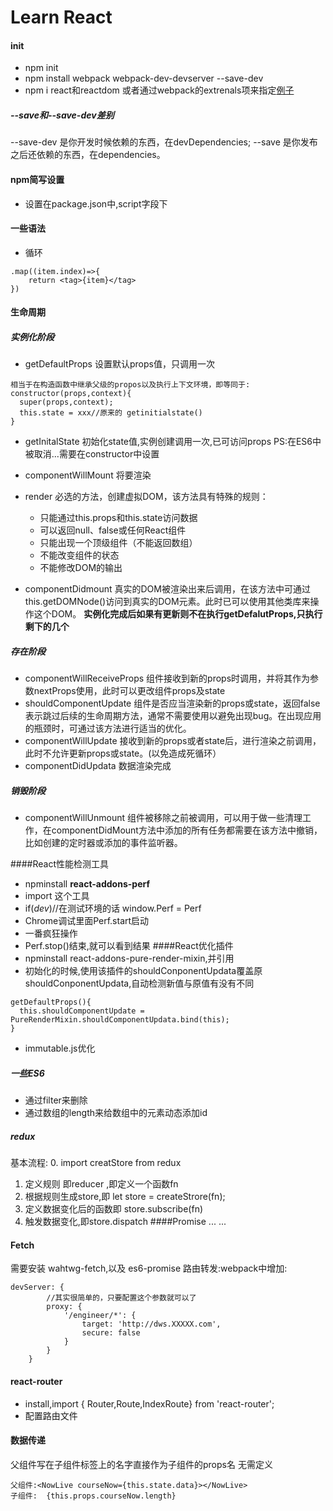 # Learn React
#### init
* npm init 
* npm install webpack webpack-dev-devserver --save-dev
* npm i react和reactdom 或者通过webpack的extrenals项来指定[例子](http://www.zhufengpeixun.com/qianduanjishuziliao/Nodejishuziliao/2017-01-17/693.html)
##### --save和--save-dev差别
 --save-dev 是你开发时候依赖的东西，在devDependencies;
 --save 是你发布之后还依赖的东西，在dependencies。
#### npm简写设置
* 设置在package.json中,script字段下
#### 一些语法
* 循环

```
.map((item.index)=>{
    return <tag>{item}</tag>
})
```
#### 生命周期
##### 实例化阶段
* getDefaultProps
设置默认props值，只调用一次
```
相当于在构造函数中继承父级的propos以及执行上下文环境，即等同于:
constructor(props,context){
  super(props,context);
  this.state = xxx//原来的 getinitialstate()
}
```
* getInitalState
初始化state值,实例创建调用一次,已可访问props
PS:在ES6中被取消...需要在constructor中设置
* componentWillMount
将要渲染
* render
  必选的方法，创建虚拟DOM，该方法具有特殊的规则：

  * 只能通过this.props和this.state访问数据
  * 可以返回null、false或任何React组件
  * 只能出现一个顶级组件（不能返回数组）
  * 不能改变组件的状态
  * 不能修改DOM的输出
* componentDidmount
  真实的DOM被渲染出来后调用，在该方法中可通过this.getDOMNode()访问到真实的DOM元素。此时已可以使用其他类库来操作这个DOM。
**实例化完成后如果有更新则不在执行getDefalutProps,只执行剩下的几个**
##### 存在阶段
* componentWillReceiveProps
  组件接收到新的props时调用，并将其作为参数nextProps使用，此时可以更改组件props及state
* shouldComponentUpdate
组件是否应当渲染新的props或state，返回false表示跳过后续的生命周期方法，通常不需要使用以避免出现bug。在出现应用的瓶颈时，可通过该方法进行适当的优化。
* componentWillUpdate
接收到新的props或者state后，进行渲染之前调用，此时不允许更新props或state。(以免造成死循环）
* componentDidUpdata
数据渲染完成
##### 销毁阶段
* componentWillUnmount
组件被移除之前被调用，可以用于做一些清理工作，在componentDidMount方法中添加的所有任务都需要在该方法中撤销，比如创建的定时器或添加的事件监听器。

####React性能检测工具
* npminstall **react-addons-perf**
* import 这个工具
* if(_dev_)//在测试环境的话 window.Perf = Perf
* Chrome调试里面Perf.start启动
* 一番疯狂操作
* Perf.stop()结束,就可以看到结果
####React优化插件
* npminstall react-addons-pure-render-mixin,并引用
* 初始化的时候,使用该插件的shouldConponentUpdata覆盖原shouldConponentUpdata,自动检测新值与原值有没有不同
```
getDefaultProps(){
  this.shouldComponentUpdate = PureRenderMixin.shouldComponentUpdata.bind(this);
}
```
* immutable.js优化
##### 一些ES6
* 通过filter来删除
* 通过数组的length来给数组中的元素动态添加id
#####  redux
基本流程:
0. import creatStore from redux
1. 定义规则 即reducer ,即定义一个函数fn
2. 根据规则生成store,即 let store = createStrore(fn);
3. 定义数据变化后的函数即 store.subscribe(fn)
4. 触发数据变化,即store.dispatch
####Promise
...
...
#### Fetch
需要安装 wahtwg-fetch,以及 es6-promise
路由转发:webpack中增加:
```
devServer: {  
        //其实很简单的，只要配置这个参数就可以了  
        proxy: {  
            '/engineer/*': {  
                target: 'http://dws.XXXXX.com',  
                secure: false  
            }  
        }  
    }  
```
#### react-router
* install,import { Router,Route,IndexRoute} from 'react-router';
* 配置路由文件
#### 数据传递
父组件写在子组件标签上的名字直接作为子组件的props名 无需定义 
```
父组件:<NowLive courseNow={this.state.data}></NowLive>
子组件:  {this.props.courseNow.length}

```